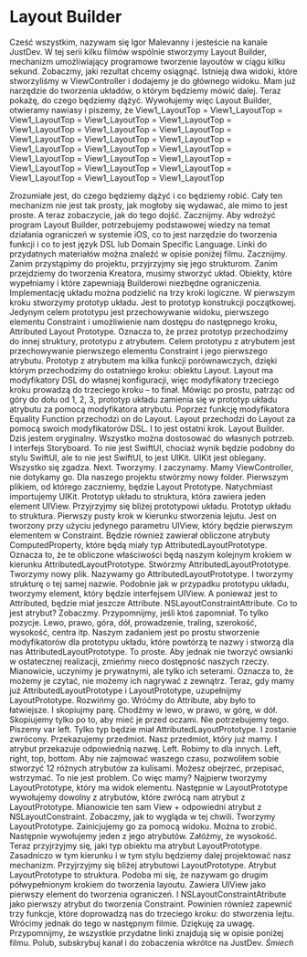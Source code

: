 # Layout Builder



Cześć wszystkim, nazywam się Igor Malevanny i jesteście na kanale JustDev. W tej serii kilku filmów wspólnie stworzymy Layout Builder, mechanizm umożliwiający programowe tworzenie layoutów w ciągu kilku sekund. Zobaczmy, jaki rezultat chcemy osiągnąć. Istnieją dwa widoki, które stworzyliśmy w ViewController i dodajemy je do głównego widoku. Mam już narzędzie do tworzenia układów, o którym będziemy mówić dalej. Teraz pokażę, do czego będziemy dążyć. Wywołujemy więc Layout Builder, otwieramy nawiasy i piszemy, że View1_LayoutTop = View1_LayoutTop = View1_LayoutTop = View1_LayoutTop = View1_LayoutTop = View1_LayoutTop = View1_LayoutTop = View1_LayoutTop = View1_LayoutTop = View1_LayoutTop = View1_LayoutTop = View1_LayoutTop = View1_LayoutTop = View1_LayoutTop = View1_LayoutTop = View1_LayoutTop = View1_LayoutTop = View1_LayoutTop = View1_LayoutTop = View1_LayoutTop = View1_LayoutTop = View1_LayoutTop = View1_LayoutTop 

Zrozumiałe jest, do czego będziemy dążyć i co będziemy robić. Cały ten mechanizm nie jest tak prosty, jak mogłoby się wydawać, ale mimo to jest proste. A teraz zobaczycie, jak do tego dojść. Zacznijmy. Aby wdrożyć program Layout Builder, potrzebujemy podstawowej wiedzy na temat działania ograniczeń w systemie iOS, co to jest narzędzie do tworzenia funkcji i co to jest język DSL lub Domain Specific Language. Linki do przydatnych materiałów można znaleźć w opisie poniżej filmu. Zacznijmy. Zanim przystąpimy do projektu, przyjrzyjmy się jego strukturom. Zanim przejdziemy do tworzenia Kreatora, musimy stworzyć układ. Obiekty, które wypełniamy i które zapewniają Builderowi niezbędne ograniczenia. Implementację układu można podzielić na trzy kroki logiczne. W pierwszym kroku stworzymy prototyp układu. Jest to prototyp konstrukcji początkowej. Jedynym celem prototypu jest przechowywanie widoku, pierwszego elementu Constraint i umożliwienie nam dostępu do następnego kroku, Attributed Layout Prototype. Oznacza to, że przez prototyp przechodzimy do innej struktury, prototypu z atrybutem. Celem prototypu z atrybutem jest przechowywanie pierwszego elementu Constraint i jego pierwszego atrybutu. Prototyp z atrybutem ma kilka funkcji porównawczych, dzięki którym przechodzimy do ostatniego kroku: obiektu Layout. Layout ma modyfikatory DSL do własnej konfiguracji, więc modyfikatory trzeciego kroku prowadzą do trzeciego kroku – to finał. Mówiąc po prostu, patrząc od góry do dołu od 1, 2, 3, prototyp układu zamienia się w prototyp układu atrybutu za pomocą modyfikatora atrybutu. Poprzez funkcję modyfikatora Equality Function przechodzi on do Layout. Layout przechodzi do Layout za pomocą swoich modyfikatorów DSL. I to jest ostatni krok. Layout Builder. Dziś jestem oryginalny. Wszystko można dostosować do własnych potrzeb. I interfejs Storyboard. To nie jest SwiftUI, chociaż wynik będzie podobny do stylu SwiftUI, ale to nie jest SwiftUI, to jest UIKit. UIKit jest oblegany. Wszystko się zgadza. Next. Tworzymy. I zaczynamy. Mamy ViewController, nie dotykamy go. Dla naszego projektu stwórzmy nowy folder. Pierwszym plikiem, od którego zaczniemy, będzie Layout Prototype. Natychmiast importujemy UIKit. Prototyp układu to struktura, która zawiera jeden element UIView. Przyjrzyjmy się bliżej prototypowi układu. Prototyp układu to struktura. Pierwszy pusty krok w kierunku stworzenia lejutu. Jest on tworzony przy użyciu jedynego parametru UIView, który będzie pierwszym elementem w Constraint. Będzie również zawierał obliczone atrybuty ComputedProperty, które będą miały typ AttributedLayoutPrototype. Oznacza to, że te obliczone właściwości będą naszym kolejnym krokiem w kierunku AttributedLayoutPrototype. Stwórzmy AttributedLayoutPrototype. Tworzymy nowy plik. Nazywamy go AttributedLayoutPrototype. I tworzymy strukturę o tej samej nazwie. Podobnie jak w przypadku prototypu układu, tworzymy element, który będzie interfejsem UIView. A ponieważ jest to Attributed, będzie miał jeszcze Attribute. NSLayoutConstraintAttribute. Co to jest atrybut? Zobaczmy. Przypomnijmy, jeśli ktoś zapomniał. To tylko pozycje. Lewo, prawo, góra, dół, prowadzenie, traling, szerokość, wysokość, centra itp. Naszym zadaniem jest po prostu stworzenie modyfikatorów dla prototypu układu, które powtórzą te nazwy i stworzą dla nas AttributedLayoutPrototype. To proste. Aby jednak nie tworzyć owsianki w ostatecznej realizacji, zmieńmy nieco dostępność naszych rzeczy. Mianowicie, uczynimy je prywatnymi, ale tylko ich seterami. Oznacza to, że możemy je czytać, nie możemy ich nagrywać z zewnątrz. Teraz, gdy mamy już AttributedLayoutPrototype i LayoutPrototype, uzupełnijmy LayoutPrototype. Rozwińmy go. Wróćmy do Attribute, aby było to łatwiejsze. I skopiujmy parę. Chodźmy w lewo, w prawo, w górę, w dół. Skopiujemy tylko po to, aby mieć je przed oczami. Nie potrzebujemy tego. Piszemy var left. Tylko typ będzie miał AttributedLayoutPrototype. I zostanie zwrócony. Przekazujemy przedmiot. Nasz przedmiot, który już mamy. I atrybut przekazuje odpowiednią nazwę. Left. Robimy to dla innych. Left, right, top, bottom. Aby nie zajmować waszego czasu, pozwoliłem sobie stworzyć 12 różnych atrybutów za kulisami. Możesz obejrzeć, przepisać, wstrzymać. To nie jest problem. Co więc mamy? Najpierw tworzymy LayoutPrototype, który ma widok elementu. Następnie w LayoutPrototype wywołujemy dowolny z atrybutów, które zwrócą nam atrybut z LayoutPrototype. Mianowicie ten sam View + odpowiedni atrybut z NSLayoutConstraint. Zobaczmy, jak to wygląda w tej chwili. Tworzymy LayoutPrototype. Zainicjujemy go za pomocą widoku. Można to zrobić. Następnie wywołujemy jeden z jego atrybutów. Załóżmy, że wysokość. Teraz przyjrzyjmy się, jaki typ obiektu ma atrybut LayoutPrototype. Zasadniczo w tym kierunku i w tym stylu będziemy dalej projektować nasz mechanizm. Przyjrzyjmy się bliżej atrybutowi LayoutPrototype. Atrybut LayoutPrototype to struktura. Podoba mi się, że nazywam go drugim półwypełnionym krokiem do tworzenia layoutu. Zawiera UIView jako pierwszy element do tworzenia ograniczeń. I NSLayoutConstraintAtribute jako pierwszy atrybut do tworzenia Constraint. Powinien również zapewnić trzy funkcje, które doprowadzą nas do trzeciego kroku: do stworzenia lejtu. Wrócimy jednak do tego w następnym filmie. Dziękuję za uwagę. Przypomnijmy, że wszystkie przydatne linki znajdują się w opisie poniżej filmu. Polub, subskrybuj kanał i do zobaczenia wkrótce na JustDev. *Śmiech*